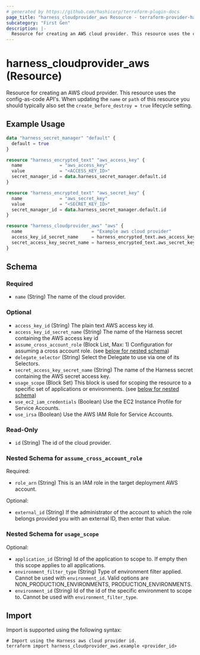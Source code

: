 ```yaml
---
# generated by https://github.com/hashicorp/terraform-plugin-docs
page_title: "harness_cloudprovider_aws Resource - terraform-provider-harness"
subcategory: "First Gen"
description: |-
  Resource for creating an AWS cloud provider. This resource uses the config-as-code API's. When updating the name or path of this resource you should typically also set the create_before_destroy = true lifecycle setting.
---
```


# harness_cloudprovider_aws (Resource)

Resource for creating an AWS cloud provider. This resource uses the config-as-code API's. When updating the `name` or `path` of this resource you should typically also set the `create_before_destroy = true` lifecycle setting.

## Example Usage

```terraform
data "harness_secret_manager" "default" {
  default = true
}

resource "harness_encrypted_text" "aws_access_key" {
  name              = "aws_access_key"
  value             = "<ACCESS_KEY_ID>"
  secret_manager_id = data.harness_secret_manager.default.id
}

resource "harness_encrypted_text" "aws_secret_key" {
  name              = "aws_secret_key"
  value             = "<SECRET_KEY_ID>"
  secret_manager_id = data.harness_secret_manager.default.id
}

resource "harness_cloudprovider_aws" "aws" {
  name                          = "Example aws cloud provider"
  access_key_id_secret_name     = harness_encrypted_text.aws_access_key.name
  secret_access_key_secret_name = harness_encrypted_text.aws_secret_key.name
}
```

<!-- schema generated by tfplugindocs -->
## Schema

### Required

- `name` (String) The name of the cloud provider.

### Optional

- `access_key_id` (String) The plain text AWS access key id.
- `access_key_id_secret_name` (String) The name of the Harness secret containing the AWS access key id
- `assume_cross_account_role` (Block List, Max: 1) Configuration for assuming a cross account role. (see [below for nested schema](#nestedblock--assume_cross_account_role))
- `delegate_selector` (String) Select the Delegate to use via one of its Selectors.
- `secret_access_key_secret_name` (String) The name of the Harness secret containing the AWS secret access key.
- `usage_scope` (Block Set) This block is used for scoping the resource to a specific set of applications or environments. (see [below for nested schema](#nestedblock--usage_scope))
- `use_ec2_iam_credentials` (Boolean) Use the EC2 Instance Profile for Service Accounts.
- `use_irsa` (Boolean) Use the AWS IAM Role for Service Accounts.

### Read-Only

- `id` (String) The id of the cloud provider.

<a id="nestedblock--assume_cross_account_role"></a>
### Nested Schema for `assume_cross_account_role`

Required:

- `role_arn` (String) This is an IAM role in the target deployment AWS account.

Optional:

- `external_id` (String) If the administrator of the account to which the role belongs provided you with an external ID, then enter that value.


<a id="nestedblock--usage_scope"></a>
### Nested Schema for `usage_scope`

Optional:

- `application_id` (String) Id of the application to scope to. If empty then this scope applies to all applications.
- `environment_filter_type` (String) Type of environment filter applied. Cannot be used with `environment_id`. Valid options are NON_PRODUCTION_ENVIRONMENTS, PRODUCTION_ENVIRONMENTS.
- `environment_id` (String) Id of the id of the specific environment to scope to. Cannot be used with `environment_filter_type`.

## Import

Import is supported using the following syntax:

```shell
# Import using the Harness aws cloud provider id.
terraform import harness_cloudprovider_aws.example <provider_id>
```
